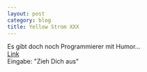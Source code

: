 ```yaml
---
layout: post
category: blog
title: Yellow Strom XXX
---
```


Es gibt doch noch Programmierer mit Humor...  
[Link](http://web.archive.org/web/20040704162547/http://www.yellostrom.de/)  
Eingabe: "Zieh Dich aus"